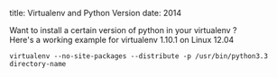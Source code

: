 title: Virtualenv and Python Version
date: 2014

Want to install a certain version of python in your virtualenv ?  
Here's a working example for  virtualenv 1.10.1 on Linux 12.04

`virtualenv --no-site-packages --distribute -p /usr/bin/python3.3 directory-name`
